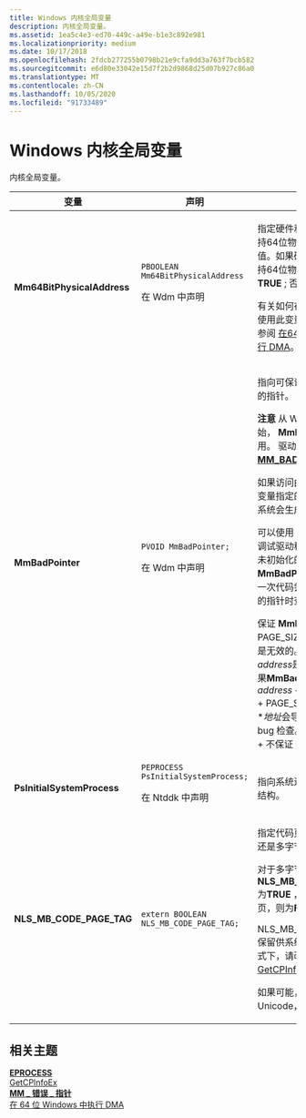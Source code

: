 ```yaml
---
title: Windows 内核全局变量
description: 内核全局变量。
ms.assetid: 1ea5c4e3-ed70-449c-a49e-b1e3c892e981
ms.localizationpriority: medium
ms.date: 10/17/2018
ms.openlocfilehash: 2fdcb277255b0798b21e9cfa9dd3a763f7bcb582
ms.sourcegitcommit: e6d80e33042e15d7f2b2d9868d25d07b927c86a0
ms.translationtype: MT
ms.contentlocale: zh-CN
ms.lasthandoff: 10/05/2020
ms.locfileid: "91733489"
---
```

# <a name="windows-kernel-global-variables"></a>Windows 内核全局变量


内核全局变量。

<table>
<colgroup>
<col width="33%" />
<col width="33%" />
<col width="33%" />
</colgroup>
<thead>
<tr class="header">
<th>变量</th>
<th>声明</th>
<th>说明</th>
</tr>
</thead>
<tbody>
<tr class="odd">
<td><strong>Mm64BitPhysicalAddress</strong></td>
<td><code>PBOOLEAN Mm64BitPhysicalAddress</code>
<p>在 Wdm 中声明</p></td>
<td><p>指定硬件和操作系统是否支持64位物理地址。 指向一个值。如果硬件和操作系统支持64位物理地址，则该值为 <strong>TRUE</strong> ; 否则为 <strong>FALSE</strong> 。</p>
<p>有关如何在您的驱动程序中使用此变量的详细信息，请参阅 <a href="performing-dma-in-64-bit-windows.md" data-raw-source="[Performing DMA in 64-Bit Windows](performing-dma-in-64-bit-windows.md)">在64位 Windows 中执行 DMA</a>。</p></td>
</tr>
<tr class="even">
<td><strong>MmBadPointer</strong></td>
<td><code>PVOID MmBadPointer;</code>
<p>在 Wdm 中声明</p></td>
<td><p>指向可保证无效的内存位置的指针。</p>
<div class="alert">
<strong>注意</strong>  从 Windows 8.1 开始， <strong>MmBadPointer</strong> 已弃用。 驱动程序应改为使用 <a href="mm-bad-pointer.md#mm_bad_pointer" data-raw-source="[&lt;strong&gt;MM_BAD_POINTER&lt;/strong&gt;](mm-bad-pointer.md#mm_bad_pointer)"><strong>MM_BAD_POINTER</strong></a> 宏。
</div>
<div>
 
</div>
<p>如果访问由 <strong>MmBadPointer</strong> 变量指定的内存地址，操作系统会生成 bug 检查。</p>
<p>可以使用 <strong>MmBadPointer</strong> 来调试驱动程序代码。 将任何未初始化的指针变量设置为 <strong>MmBadPointer</strong> ，以便在第一次代码尝试取消引用无效的指针时查找。</p>
<p>保证 <strong>MmBadPointer</strong> PAGE_SIZE 中的所有地址都是无效的。 例如，如果<em>address</em>是一个指针，并且如果<strong>MmBadPointer</strong> &lt; =  <em>address</em> &lt; <strong>MmBadPointer</strong> + PAGE_SIZE，则尝试访问 *<em>地址</em>会导致操作系统生成 bug 检查。 <strong>MmBadPointer</strong> + 不保证 PAGE_SIZE 无效。</p></td>
</tr>
<tr class="odd">
<td><strong>PsInitialSystemProcess</strong></td>
<td><code>PEPROCESS PsInitialSystemProcess;</code>
<p>在 Ntddk 中声明</p></td>
<td><p>指向系统进程的 <a href="eprocess.md" data-raw-source="[&lt;strong&gt;EPROCESS&lt;/strong&gt;](eprocess.md)"><strong>EPROCESS</strong></a> 结构。</p></td>
</tr>
<tr class="even">
<td><strong>NLS_MB_CODE_PAGE_TAG</strong></td>
<td><code>extern BOOLEAN  NLS_MB_CODE_PAGE_TAG;</code></td>
<td><p>指定代码页是单字节代码页还是多字节代码页。</p>
<p>对于多字节代码页<strong>NLS_MB_CODE_PAGE_TAG</strong>为<strong>TRUE</strong> ，对于单字节代码页，则为<strong>FALSE</strong> 。</p>
<p>NLS_MB_CODE_PAGE_TAG 保留供系统使用。 在用户模式下，请改为调用 <a href="/previous-versions//ms776330(v=vs.85)" data-raw-source="[GetCPInfoEx](/previous-versions//ms776330(v=vs.85))">GetCPInfoEx</a> 。</p>
<p>如果可能，应用程序应使用 Unicode，而不是代码页。</p></td>
</tr>
</tbody>
</table>

 

## <a name="related-topics"></a>相关主题
[**EPROCESS**](eprocess.md)  
[GetCPInfoEx](/previous-versions//ms776330(v=vs.85))  
[**MM \_ 错误 \_ 指针**](mm-bad-pointer.md#mm_bad_pointer)  
[在 64 位 Windows 中执行 DMA](performing-dma-in-64-bit-windows.md)